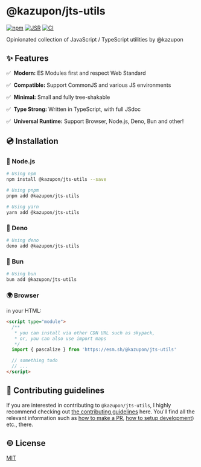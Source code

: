 # @kazupon/jts-utils

[![npm][npm-src]][npm-href]
[![JSR][jsr-src]][jsr-href]
[![CI][ci-src]][ci-href]

Opinionated collection of JavaScript / TypeScript utilities by @kazupon

## ✨ Features

✅️ &nbsp;**Modern:** ES Modules first and respect Web Standard

✅️ &nbsp;**Compatible:** Support CommonJS and various JS environments

✅️️ &nbsp;**Minimal:** Small and fully tree-shakable

✅️️ &nbsp;**Type Strong:** Written in TypeScript, with full JSdoc

✅️️ &nbsp;**Universal Runtime:** Support Browser, Node.js, Deno, Bun and other!

## 💿 Installation

### 🐢 Node.js

```sh
# Using npm
npm install @kazupon/jts-utils --save

# Using pnpm
pnpm add @kazupon/jts-utils

# Using yarn
yarn add @kazupon/jts-utils
```

### 🦕 Deno

```sh
# Using deno
deno add @kazupon/jts-utils
```

### 🥟 Bun

```sh
# Using bun
bun add @kazupon/jts-utils
```

### 🌍 Browser

in your HTML:

```html
<script type="module">
  /**
   * you can install via other CDN URL such as skypack,
   * or, you can also use import maps
   */
  import { pascalize } from 'https://esm.sh/@kazupon/jts-utils'

  // something todo
  // ...
</script>
```

## 🙌 Contributing guidelines

If you are interested in contributing to `@kazupon/jts-utils`, I highly recommend checking out [the contributing guidelines](/CONTRIBUTING.md) here. You'll find all the relevant information such as [how to make a PR](/CONTRIBUTING.md#pull-request-guidelines), [how to setup development](/CONTRIBUTING.md#development-setup)) etc., there.

## ©️ License

[MIT](http://opensource.org/licenses/MIT)

<!-- Badges -->

[npm-src]: https://img.shields.io/npm/v/@kazupon/jts-utils?style=flat
[npm-href]: https://npmjs.com/package/@kazupon/jts-utils
[jsr-src]: https://jsr.io/badges/@kazupon/jts-utils
[jsr-href]: https://jsr.io/@kazupon/jts-utils
[ci-src]: https://github.com/kazupon/jts-utils/actions/workflows/ci.yml/badge.svg
[ci-href]: https://github.com/kazupon/jts-utils/actions/workflows/ci.yml

<!-- TODO: -->

[npm-downloads-src]: https://img.shields.io/npm/dm/@kazupon/jts-utils?style=flat

<!-- TODO: -->

[npm-downloads-href]: https://npmjs.com/package/@kazupon/jts-utils
